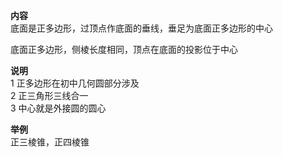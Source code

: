 **内容**  
底面是正多边形，过顶点作底面的垂线，垂足为底面正多边形的中心  
  
底面正多边形，侧棱长度相同，顶点在底面的投影位于中心  
  
**说明**  
1 正多边形在初中几何圆部分涉及  
2 正三角形三线合一  
3 中心就是外接圆的圆心  
  
**举例**  
正三棱锥，正四棱锥  
